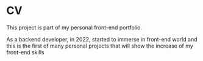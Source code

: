 # CV
This project is part of my personal front-end portfolio.

As a backend developer, in 2022, started to immerse in front-end world and this is the first of many personal projects that will show the increase of my front-end skills
